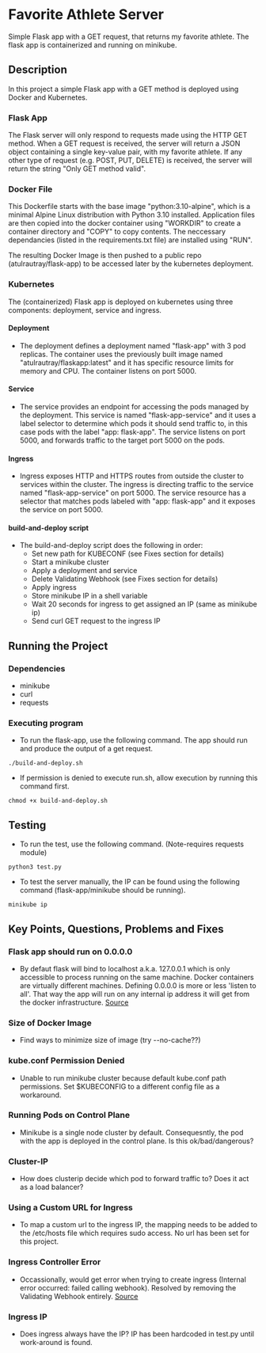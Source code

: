 # Favorite Athlete Server

Simple Flask app with a GET request, that returns my favorite athlete. The flask app is containerized and running on minikube.

## Description

In this project a simple Flask app with a GET method is deployed using Docker and Kubernetes.

### Flask App

The Flask server will only respond to requests made using the HTTP GET method. When a GET request is received, the server will return a JSON object containing a single key-value pair, with my favorite athlete. If any other type of request (e.g. POST, PUT, DELETE) is received, the server will return the string "Only GET method valid".

### Docker File

This Dockerfile starts with the base image "python:3.10-alpine", which is a minimal Alpine Linux distribution with Python 3.10 installed. Application files are then copied into the docker container using "WORKDIR" to create a container directory and "COPY" to copy contents. The neccessary dependancies (listed in the requirements.txt file) are installed using "RUN".

The resulting Docker Image is then pushed to a public repo (atulrautray/flask-app) to be accessed later by the kubernetes deployment.

### Kubernetes

The (containerized) Flask app is deployed on kubernetes using three components: deployment, service and ingress.

#### Deployment
* The deployment defines a deployment named "flask-app" with 3 pod replicas. The container uses the previously built image named "atulrautray/flaskapp:latest" and it has specific resource limits for memory and CPU. The container listens on port 5000.

#### Service
* The service provides an endpoint for accessing the pods managed by the deployment. This service is named "flask-app-service" and it uses a label selector to determine which pods it should send traffic to, in this case pods with the label "app: flask-app". The service listens on port 5000, and forwards traffic to the target port 5000 on the pods.

#### Ingress
* Ingress exposes HTTP and HTTPS routes from outside the cluster to services within the cluster. The ingress is directing traffic to the service named "flask-app-service" on port 5000. The service resource has a selector that matches pods labeled with "app: flask-app" and it exposes the service on port 5000.

#### build-and-deploy script
* The build-and-deploy script does the following in order:
  * Set new path for KUBECONF (see Fixes section for details)
  * Start a minikube cluster
  * Apply a deployment and service
  * Delete Validating Webhook (see Fixes section for details)
  * Apply ingress
  * Store minikube IP in a shell variable
  * Wait 20 seconds for ingress to get assigned an IP (same as minikube ip)
  * Send curl GET request to the ingress IP
 
## Running the Project

### Dependencies

* minikube
* curl
* requests

### Executing program

* To run the flask-app, use the following command. The app should run and produce the output of a get request.
```
./build-and-deploy.sh
```
* If permission is denied to execute run.sh, allow execution by running this command first.
```
chmod +x build-and-deploy.sh
```

## Testing

* To run the test, use the following command. (Note-requires requests module)
```
python3 test.py
```
* To test the server manually, the IP can be found using the following command (flask-app/minikube should be running).
```
minikube ip
```

## Key Points, Questions, Problems and Fixes

### Flask app should run on 0.0.0.0

* By defaut flask will bind to localhost a.k.a. 127.0.0.1 which is only accessible to process running on the same machine. Docker containers are virtually different machines. Defining 0.0.0.0 is more or less 'listen to all'. That way the app will run on any internal ip address it will get from the docker infrastructure. [Source](https://www.reddit.com/r/docker/comments/xwfm08/why_do_i_need_to_specify_host0000_when_running_a/)

### Size of Docker Image

* Find ways to minimize size of image (try --no-cache??)

### kube.conf Permission Denied

* Unable to run minikube cluster because default kube.conf path permissions. Set $KUBECONFIG to a different config file as a workaround.

### Running Pods on Control Plane

* Minikube is a single node cluster by default. Consequesntly, the pod with the app is deployed in the control plane. Is this ok/bad/dangerous?

### Cluster-IP

* How does clusterip decide which pod to forward traffic to? Does it act as a load balancer?

### Using a Custom URL for Ingress

* To map a custom url to the ingress IP, the mapping needs to be added to the /etc/hosts file which requires sudo access. No url has been set for this project.

### Ingress Controller Error

* Occassionally, would get error when trying to create ingress (Internal error occurred: failed calling webhook). Resolved by removing the Validating Webhook entirely. [Source](https://stackoverflow.com/questions/61616203/nginx-ingress-controller-failed-calling-webhook)

### Ingress IP

* Does ingress always have the IP? IP has been hardcoded in test.py until work-around is found.